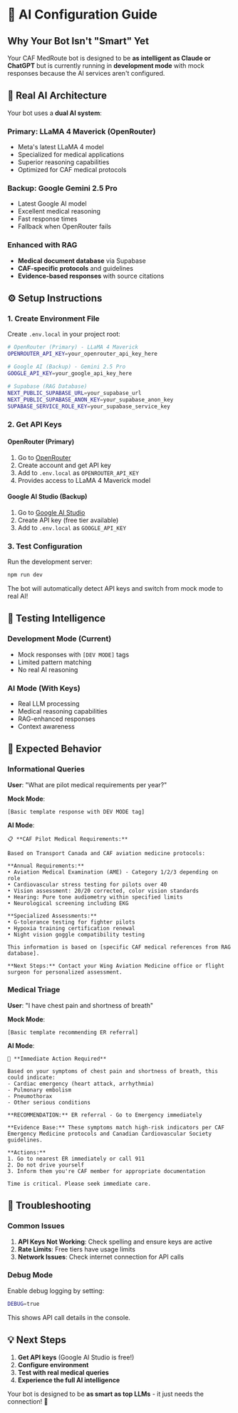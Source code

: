 # 🤖 AI Configuration Guide

## Why Your Bot Isn't "Smart" Yet

Your CAF MedRoute bot is designed to be **as intelligent as Claude or ChatGPT** but is currently running in **development mode** with mock responses because the AI services aren't configured.

## 🧠 Real AI Architecture

Your bot uses a **dual AI system**:

### Primary: LLaMA 4 Maverick (OpenRouter)
- Meta's latest LLaMA 4 model
- Specialized for medical applications
- Superior reasoning capabilities
- Optimized for CAF medical protocols

### Backup: Google Gemini 2.5 Pro
- Latest Google AI model
- Excellent medical reasoning
- Fast response times
- Fallback when OpenRouter fails

### Enhanced with RAG
- **Medical document database** via Supabase
- **CAF-specific protocols** and guidelines
- **Evidence-based responses** with source citations

## ⚙️ Setup Instructions

### 1. Create Environment File
Create `.env.local` in your project root:

```bash
# OpenRouter (Primary) - LLaMA 4 Maverick
OPENROUTER_API_KEY=your_openrouter_api_key_here

# Google AI (Backup) - Gemini 2.5 Pro
GOOGLE_API_KEY=your_google_api_key_here

# Supabase (RAG Database)
NEXT_PUBLIC_SUPABASE_URL=your_supabase_url
NEXT_PUBLIC_SUPABASE_ANON_KEY=your_supabase_anon_key
SUPABASE_SERVICE_ROLE_KEY=your_supabase_service_key
```

### 2. Get API Keys

#### OpenRouter (Primary)
1. Go to [OpenRouter](https://openrouter.ai/keys)
2. Create account and get API key
3. Add to `.env.local` as `OPENROUTER_API_KEY`
4. Provides access to LLaMA 4 Maverick model

#### Google AI Studio (Backup)
1. Go to [Google AI Studio](https://aistudio.google.com/app/apikey)
2. Create API key (free tier available)
3. Add to `.env.local` as `GOOGLE_API_KEY`

### 3. Test Configuration

Run the development server:
```bash
npm run dev
```

The bot will automatically detect API keys and switch from mock mode to real AI!

## 🧪 Testing Intelligence

### Development Mode (Current)
- Mock responses with `[DEV MODE]` tags
- Limited pattern matching
- No real AI reasoning

### AI Mode (With Keys)
- Real LLM processing
- Medical reasoning capabilities
- RAG-enhanced responses
- Context awareness

## 🎯 Expected Behavior

### Informational Queries
**User**: "What are pilot medical requirements per year?"

**Mock Mode**:
```
[Basic template response with DEV MODE tag]
```

**AI Mode**:
```
📋 **CAF Pilot Medical Requirements:**

Based on Transport Canada and CAF aviation medicine protocols:

**Annual Requirements:**
• Aviation Medical Examination (AME) - Category 1/2/3 depending on role
• Cardiovascular stress testing for pilots over 40
• Vision assessment: 20/20 corrected, color vision standards
• Hearing: Pure tone audiometry within specified limits
• Neurological screening including EKG

**Specialized Assessments:**
• G-tolerance testing for fighter pilots
• Hypoxia training certification renewal
• Night vision goggle compatibility testing

This information is based on [specific CAF medical references from RAG database].

**Next Steps:** Contact your Wing Aviation Medicine office or flight surgeon for personalized assessment.
```

### Medical Triage
**User**: "I have chest pain and shortness of breath"

**Mock Mode**:
```
[Basic template recommending ER referral]
```

**AI Mode**:
```
🚨 **Immediate Action Required**

Based on your symptoms of chest pain and shortness of breath, this could indicate:
- Cardiac emergency (heart attack, arrhythmia)
- Pulmonary embolism
- Pneumothorax
- Other serious conditions

**RECOMMENDATION:** ER referral - Go to Emergency immediately

**Evidence Base:** These symptoms match high-risk indicators per CAF Emergency Medicine protocols and Canadian Cardiovascular Society guidelines.

**Actions:**
1. Go to nearest ER immediately or call 911
2. Do not drive yourself
3. Inform them you're CAF member for appropriate documentation

Time is critical. Please seek immediate care.
```

## 🔧 Troubleshooting

### Common Issues
1. **API Keys Not Working**: Check spelling and ensure keys are active
2. **Rate Limits**: Free tiers have usage limits
3. **Network Issues**: Check internet connection for API calls

### Debug Mode
Enable debug logging by setting:
```bash
DEBUG=true
```

This shows API call details in the console.

## 💡 Next Steps

1. **Get API keys** (Google AI Studio is free!)
2. **Configure environment**
3. **Test with real medical queries**
4. **Experience the full AI intelligence**

Your bot is designed to be **as smart as top LLMs** - it just needs the connection! 🚀 